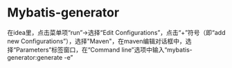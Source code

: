# Mybatis-generator



在idea里，点击菜单项“run”→选择“Edit Configurations”，点击“+”符号（即“add new Configurations”），选择"Maven"，在maven编辑对话框中，选择“Parameters”标签窗口，在“Command line”选项中输入“mybatis-generator:generate -e”